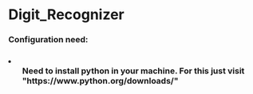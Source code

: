 # Digit_Recognizer

<h3>Configuration need:<h3>

<li>
<ul>Need to install python in your machine. For this just visit "https://www.python.org/downloads/"</ul>
</li>
